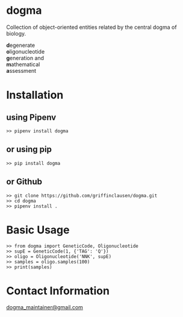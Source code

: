 # dogma

Collection of object-oriented entities related by the central dogma of biology.

**d**egenerate<br>
**o**ligonucleotide<br>
**g**eneration and<br>
**m**athematical<br>
**a**ssessment<br>


# Installation
## using Pipenv
    >> pipenv install dogma
## or using pip
    >> pip install dogma
## or Github
    >> git clone https://github.com/griffinclausen/dogma.git
    >> cd dogma
    >> pipenv install .

# Basic Usage
    >> from dogma import GeneticCode, Oligonucleotide
    >> supE = GeneticCode(1, {'TAG': 'Q'})
    >> oligo = Oligonucleotide('NNK', supE)
    >> samples = oligo.samples(100)
    >> print(samples)

# Contact Information
dogma_maintainer@gmail.com
